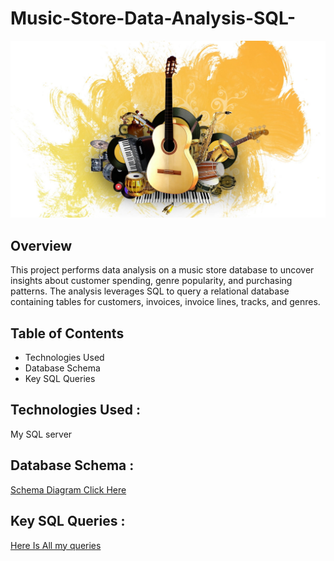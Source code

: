 # Music-Store-Data-Analysis-SQL-
![Logo](https://github.com/Rohit-Bhavikatte1/Music-Store-Data-Analysis-SQL-/blob/main/Music%20Store.jpg)

## Overview

This project performs data analysis on a music store database to uncover insights about customer spending, genre popularity, and purchasing patterns. The analysis leverages SQL to query a relational database containing tables for customers, invoices, invoice lines, tracks, and genres.

## Table of Contents
- Technologies Used
- Database Schema
- Key SQL Queries


## Technologies Used : 
 My SQL server  

## Database Schema : 
[Schema Diagram Click Here](https://github.com/Rohit-Bhavikatte1/Music-Store-Data-Analysis-SQL-/commit/c74f3e11f22654fe097ce63dc21f839837cc1033)


## Key SQL Queries :
[Here Is All my queries](https://github.com/Rohit-Bhavikatte1/Music-Store-Data-Analysis-SQL-/blob/main/Music%20Store%20Data%20Analysis.sql)
